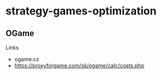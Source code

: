 # strategy-games-optimization

## OGame

Links
- ogame.cz
- https://proxyforgame.com/sk/ogame/calc/costs.php